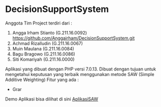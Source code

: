 # DecisionSupportSystem

Anggota Tim Project terdiri dari :
1. Angga Irham Stianto  (G.211.16.0092) https://github.com/Anggairham/DecisionSupportSystem.git
2. Achmad Rizalludin    (G.211.16.0067) 
3. Muin Maulana         (G.211.16.0084) 
4. Bagu Bragowo         (G.211.16.0086)
5. Siti Komariyah       (G.211.16.0000)

Aplikasi yang dibuat dengan PHP versi 7.0.13. Dibuat dengan tujuan untuk mengetahui keputusan yang terbaik menggunakan metode SAW
(Simple Additive Weighting)
Fitur yang ada :
* Grar

Demo Aplikasi bisa dilihat di sini [AplikasiSAW](https://sawpemrogweb.000webhostapp.com/)
